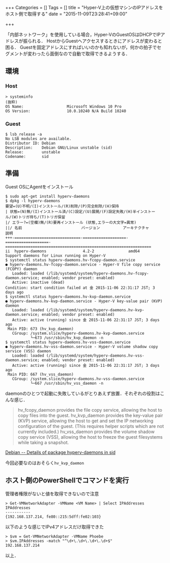 +++
Categories = []
Tags = []
title = "Hyper-V上の仮想マシンのIPアドレスをホスト側で取得する"
date = "2015-11-09T23:28:41+09:00"

+++

「内部ネットワーク」を使用している場合，Hyper-VのGuestOSはDHCPでIPアドレスが振られる．
HostからGuestへアクセスするときにアドレスが変わると困る．
Guestを固定アドレスにすればいいのかも知れないが，何かの拍子でセグメントが変わったら面倒なので自動で取得できるようする．

<!--more-->

## 環境
### Host

```shell
> systeminfo
(抜粋)
OS Name:                   Microsoft Windows 10 Pro
OS Version:                10.0.10240 N/A Build 10240
```

### Guest

```shell
$ lsb_release -a
No LSB modules are available.
Distributor ID: Debian
Description:    Debian GNU/Linux unstable (sid)
Release:        unstable
Codename:       sid
```

## 準備
Guest OSにAgentをインストール

```shell
$ sudo apt-get install hyperv-daemons
$ dpkg -l hyperv-daemons
要望=(U)不明/(I)インストール/(R)削除/(P)完全削除/(H)保持
| 状態=(N)無/(I)インストール済/(C)設定/(U)展開/(F)設定失敗/(H)半インストール/(W)トリガ待ち/(T)トリガ保留
|/ エラー?=(空欄)無/(R)要再インストール (状態,エラーの大文字=異常)
||/ 名前                          バージョン          アーキテクチャ      説明
+++-=============================-===================-===================-================================================================
ii  hyperv-daemons                4.2-2               amd64               Support daemons for Linux running on Hyper-V
$ systemctl status hyperv-daemons.hv-fcopy-daemon.service
● hyperv-daemons.hv-fcopy-daemon.service - Hyper-V file copy service (FCOPY) daemon
   Loaded: loaded (/lib/systemd/system/hyperv-daemons.hv-fcopy-daemon.service; enabled; vendor preset: enabled)
   Active: inactive (dead)
Condition: start condition failed at 金 2015-11-06 22:31:17 JST; 3 days ago
$ systemctl status hyperv-daemons.hv-kvp-daemon.service
● hyperv-daemons.hv-kvp-daemon.service - Hyper-V key-value pair (KVP) daemon
   Loaded: loaded (/lib/systemd/system/hyperv-daemons.hv-kvp-daemon.service; enabled; vendor preset: enabled)
   Active: active (running) since 金 2015-11-06 22:31:17 JST; 3 days ago
 Main PID: 673 (hv_kvp_daemon)
   CGroup: /system.slice/hyperv-daemons.hv-kvp-daemon.service
           └─673 /usr/sbin/hv_kvp_daemon -n
$ systemctl status hyperv-daemons.hv-vss-daemon.service
● hyperv-daemons.hv-vss-daemon.service - Hyper-V volume shadow copy service (VSS) daemon
   Loaded: loaded (/lib/systemd/system/hyperv-daemons.hv-vss-daemon.service; enabled; vendor preset: enabled)
   Active: active (running) since 金 2015-11-06 22:31:17 JST; 3 days ago
 Main PID: 667 (hv_vss_daemon)
   CGroup: /system.slice/hyperv-daemons.hv-vss-daemon.service
           └─667 /usr/sbin/hv_vss_daemon -n
```

daemonのひとつで起動に失敗しているがとりあえず放置．それぞれの役割はこんな感じ．

> hv_fcopy_daemon provides the file copy service, allowing the host to copy files into the guest.
> hv_kvp_daemon provides the key-value pair (KVP) service, allowing the host to get and set the IP networking configuration of the guest. (This requires helper scripts which are not currently included.)
> hv_vss_daemon provides the volume shadow copy service (VSS), allowing the host to freeze the guest filesystems while taking a snapshot.

[Debian -- Details of package hyperv-daemons in sid](https://packages.debian.org/sid/hyperv-daemons)

今回必要なのはおそらく`hv_kvp_daemon`

## ホスト側のPowerShellでコマンドを実行
管理者権限がないと値を取得できないので注意

```shell
> Get-VMNetworkAdapter -VMName <VM Name> | Select IPAddresses
IPAddresses
-----------
{192.168.137.214, fe80::215:5dff:fe02:103}
```

以下のような感じでIPv4アドレスだけ取得できた

```shell
> $vm = Get-VMNetworkAdapter -VMName Phoebe
> $vm.IPAddresses -match "^\d+\.\d+\.\d+\.\d+$"
192.168.137.214
```

以上．
